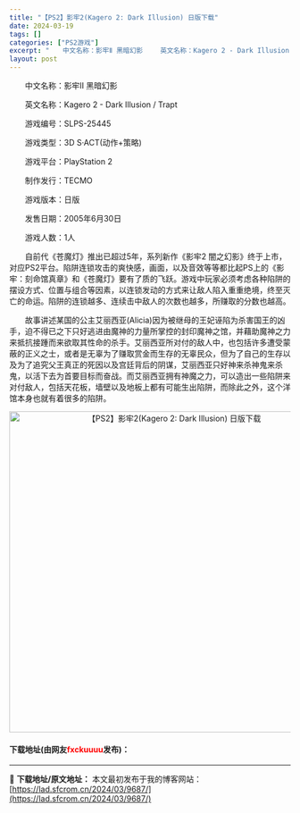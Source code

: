 ```yaml
---
title: "【PS2】影牢2(Kagero 2: Dark Illusion) 日版下载"
date: 2024-03-19
tags: []
categories: ["PS2游戏"]
excerpt: "　　中文名称：影牢Ⅱ 黑暗幻影 　　英文名称：Kagero 2 - Dark Illusion / Trapt 　　游戏编号：SLPS-25445 　　游戏类型：3D S&middot;ACT(动作+策略) 　　游戏平台：PlayStation 2 　　制作发行：TECMO 　　游戏版本：日版 　　&hellip;"
layout: post
---
```


 <p>　　中文名称：影牢Ⅱ 黑暗幻影</p> <p>　　英文名称：Kagero 2 - Dark Illusion / Trapt</p> <p>　　游戏编号：SLPS-25445</p> <p>　　游戏类型：3D S&middot;ACT(动作+策略)</p> <p>　　游戏平台：PlayStation 2</p> <p>　　制作发行：TECMO</p> <p>　　游戏版本：日版</p> <p>　　发售日期：2005年6月30日</p> <p>　　游戏人数：1人</p> <p>　　自前代《苍魔灯》推出已超过5年，系列新作《影牢2 闇之幻影》终于上市，对应PS2平台。陷阱连锁攻击的爽快感，画面，以及音效等等都比起PS上的《影牢：刻命馆真章》和《苍魔灯》要有了质的飞跃。游戏中玩家必须考虑各种陷阱的摆设方式、位置与组合等因素，以连锁发动的方式来让敌人陷入重重绝境，终至灭亡的命运。陷阱的连锁越多、连续击中敌人的次数也越多，所赚取的分数也越高。</p> <p>　　故事讲述某国的公主艾丽西亚(Alicia)因为被继母的王妃诬陷为杀害国王的凶手，迫不得已之下只好逃进由魔神的力量所掌控的封印魔神之馆，并藉助魔神之力来抵抗接踵而来欲取其性命的杀手。艾丽西亚所对付的敌人中，也包括许多遭受蒙蔽的正义之士，或者是无辜为了赚取赏金而生存的无辜民众，但为了自己的生存以及为了追究父王真正的死因以及宫廷背后的阴谋，艾丽西亚只好神来杀神鬼来杀鬼，以活下去为首要目标而奋战。而艾丽西亚拥有神魔之力，可以造出一些陷阱来对付敌人，包括天花板，墙壁以及地板上都有可能生出陷阱，而除此之外，这个洋馆本身也就有着很多的陷阱。</p> <p align="center"><img align="" border="0" src="https://lad.sfcrom.cn/wp-content/uploads/2024/03/20240319_65f998ac390be.jpg" width="575" alt="【PS2】影牢2(Kagero 2: Dark Illusion) 日版下载" /></p> <p><h4>下载地址(由网友<font color="red">fxckuuuu</font>发布)：</h4></p> 

---
📖 **下载地址/原文地址：** 本文最初发布于我的博客网站：[https://lad.sfcrom.cn/2024/03/9687/](https://lad.sfcrom.cn/2024/03/9687/)
